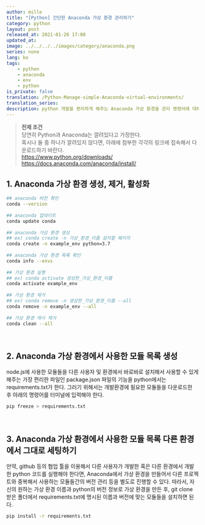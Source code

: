 ```yaml
---
author: millo
title: "[Python] 간단한 Anaconda 가상 환경 관리하기"
category: python
layout: post
released_at: 2021-01-26 17:00
updated_at:
image: ../../../../images/category/anaconda.png
series: none
lang: ko
tags:
    - python
    - anaconda
    - env
    - python
is_private: false
translation: /Python-Manage-simple-Anaconda-virtual-environments/
translation_series:
description: python 개발을 편리하게 해주는 Anaconda 가상 환경을 관리 명령어에 대해 알아보자.
---
```


> **전제 조건** <br/>
> 당연히 Python과 Anaconda는 깔려있다고 가정한다.<br/>
> 혹시나 둘 중 하나가 깔려있지 않다면, 아래에 첨부한 각각의 링크에 접속해서 다운로드하기 바란다. <br/> https://www.python.org/downloads/ <br/> https://docs.anaconda.com/anaconda/install/ <br/>

## 1. Anaconda 가상 환경 생성, 제거, 활성화

```bash
## anaconda 버전 확인
conda --version
​
## anaconda 업데이트
conda update conda
​
## anaconda 가상 환경 생성
## ex) conda create -n 가상_환경_이름 설치할 패키지
conda create -n example_env python=3.7
​
## anaconda 가상 환경 목록 확인
conda info --envs
​
## 가상 환경 실행
## ex) conda activate 생성한_가상_환경_이름
conda activate example_env
​
## 가상 환경 제거
## ex) conda remove -n 생성한_가상_환경_이름 --all
conda remove -n example_env --all
​
## 가상 환경 캐시 제거
conda clean --all
```

​

## 2. Anaconda 가상 환경에서 사용한 모듈 목록 생성

node.js에 사용한 모듈들을 다른 사용자 및 환경에서 바로바로 설치해서 사용할 수 있게 해주는 가장 편리한 파일인 package.json 파일의 기능을 python에서는 requirements.txt가 한다. 그러기 위해서는 개발환경에 필요한 모듈들을 다운로드한 후 아래의 명령어를 터미널에 입력해야 한다.

```bash
pip freeze > requirements.txt
```

​

## 3. Anaconda 가상 환경에서 사용한 모듈 목록 다른 환경에서 그대로 세팅하기

만약, github 등의 협업 툴을 이용해서 다른 사용자가 개발한 혹은 다른 환경에서 개발한 python 코드를 실행해야 한다면, Anaconda에서 가상 환경을 만들어서 다른 프로젝트와 중복해서 사용하는 모듈들간의 버전 관리 등을 별도로 진행할 수 있다. 따라서, 자신의 원하는 가상 환경 이름과 python의 버전 정보로 가상 환경을 만든 후, git clone 받은 폴더에서 requirements.txt에 명시된 이름과 버전에 맞는 모듈들을 설치하면 된다.

```bash
pip install -r requirements.txt
```
